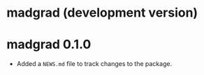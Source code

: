 # madgrad (development version)

# madgrad 0.1.0

* Added a `NEWS.md` file to track changes to the package.
